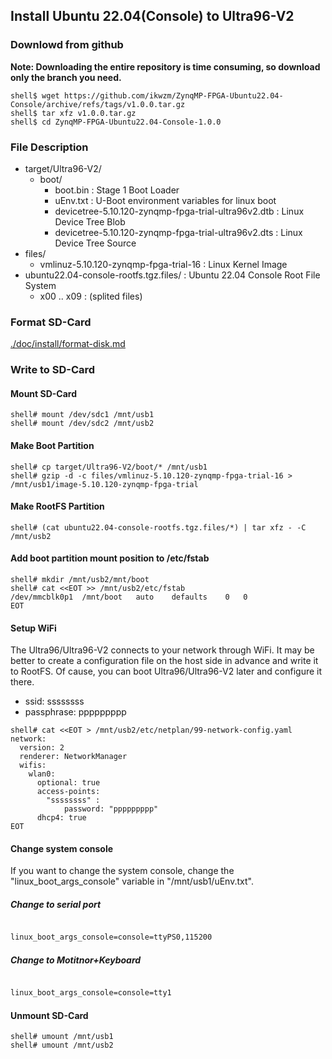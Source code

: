 ## Install Ubuntu 22.04(Console) to Ultra96-V2

### Downlowd from github

**Note: Downloading the entire repository is time consuming, so download only the branch you need.**

```console
shell$ wget https://github.com/ikwzm/ZynqMP-FPGA-Ubuntu22.04-Console/archive/refs/tags/v1.0.0.tar.gz
shell$ tar xfz v1.0.0.tar.gz
shell$ cd ZynqMP-FPGA-Ubuntu22.04-Console-1.0.0
```

### File Description

 * target/Ultra96-V2/
   + boot/
     - boot.bin                                                    : Stage 1 Boot Loader
     - uEnv.txt                                                    : U-Boot environment variables for linux boot
     - devicetree-5.10.120-zynqmp-fpga-trial-ultra96v2.dtb         : Linux Device Tree Blob   
     - devicetree-5.10.120-zynqmp-fpga-trial-ultra96v2.dts         : Linux Device Tree Source
 * files/
   + vmlinuz-5.10.120-zynqmp-fpga-trial-16                         : Linux Kernel Image
 * ubuntu22.04-console-rootfs.tgz.files/                           : Ubuntu 22.04 Console Root File System
   + x00 .. x09                                                    : (splited files)
 
### Format SD-Card

[./doc/install/format-disk.md](format-disk.md)

### Write to SD-Card

#### Mount SD-Card

```console
shell# mount /dev/sdc1 /mnt/usb1
shell# mount /dev/sdc2 /mnt/usb2
```
#### Make Boot Partition

```console
shell# cp target/Ultra96-V2/boot/* /mnt/usb1
shell# gzip -d -c files/vmlinuz-5.10.120-zynqmp-fpga-trial-16 > /mnt/usb1/image-5.10.120-zynqmp-fpga-trial
```

#### Make RootFS Partition

```console
shell# (cat ubuntu22.04-console-rootfs.tgz.files/*) | tar xfz - -C /mnt/usb2
```

#### Add boot partition mount position to /etc/fstab

```console
shell# mkdir /mnt/usb2/mnt/boot
shell# cat <<EOT >> /mnt/usb2/etc/fstab
/dev/mmcblk0p1	/mnt/boot	auto	defaults	0	0
EOT
```

#### Setup WiFi

The Ultra96/Ultra96-V2 connects to your network through WiFi.
It may be better to create a configuration file on the host side in advance and write it to RootFS.
Of cause, you can boot Ultra96/Ultra96-V2 later and configure it there.

  * ssid: ssssssss
  * passphrase: ppppppppp

```console
shell# cat <<EOT > /mnt/usb2/etc/netplan/99-network-config.yaml
network:
  version: 2
  renderer: NetworkManager
  wifis:
    wlan0:
      optional: true
      access-points:
        "ssssssss" :
            password: "ppppppppp"
      dhcp4: true
EOT
```

#### Change system console

If you want to change the system console, change the "linux_boot_args_console" variable in "/mnt/usb1/uEnv.txt".

##### Change to serial port

```text:/mnt/usb1/uEnv.txt

linux_boot_args_console=console=ttyPS0,115200

```

##### Change to Motitnor+Keyboard

```text:/mnt/usb1/uEnv.txt

linux_boot_args_console=console=tty1

```

#### Unmount SD-Card

```console
shell# umount /mnt/usb1
shell# umount /mnt/usb2
```
